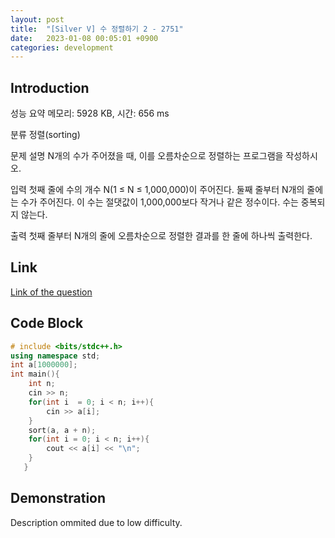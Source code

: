 ```yaml
---
layout: post
title:  "[Silver V] 수 정렬하기 2 - 2751"
date:   2023-01-08 00:05:01 +0900
categories: development
---
```


## Introduction

성능 요약
메모리: 5928 KB, 시간: 656 ms

분류
정렬(sorting)

문제 설명
N개의 수가 주어졌을 때, 이를 오름차순으로 정렬하는 프로그램을 작성하시오.

입력
첫째 줄에 수의 개수 N(1 ≤ N ≤ 1,000,000)이 주어진다. 둘째 줄부터 N개의 줄에는 수가 주어진다. 이 수는 절댓값이 1,000,000보다 작거나 같은 정수이다. 수는 중복되지 않는다.

출력
첫째 줄부터 N개의 줄에 오름차순으로 정렬한 결과를 한 줄에 하나씩 출력한다.

## Link

[Link of the question](https://www.acmicpc.net/problem/26975)

## Code Block

```c++
# include <bits/stdc++.h>
using namespace std;
int a[1000000];
int main(){
    int n;
    cin >> n;
    for(int i  = 0; i < n; i++){
        cin >> a[i];
    }
    sort(a, a + n);
    for(int i = 0; i < n; i++){
        cout << a[i] << "\n";
    }
   }
```

## Demonstration

Description ommited due to low difficulty.
